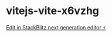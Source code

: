 # vitejs-vite-x6vzhg

[Edit in StackBlitz next generation editor ⚡️](https://stackblitz.com/~/github.com/kkroeg/vitejs-vite-x6vzhg)